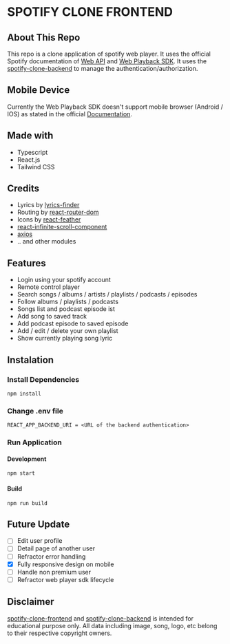 # SPOTIFY CLONE FRONTEND

## About This Repo
This repo is a clone application of spotify web player. It uses the official Spotify documentation of [Web API](https://developer.spotify.com/documentation/web-api) and [Web Playback SDK](https://developer.spotify.com/documentation/web-playback-sdk). It uses the [spotify-clone-backend](https://github.com/MohammadAfandy/spotify-clone-backend) to manage the authentication/authorization.

## Mobile Device
Currently the Web Playback SDK doesn't support mobile browser (Android / IOS) as stated in the official [Documentation](https://developer.spotify.com/documentation/web-playback-sdk/#supported-browsers).

## Made with
* Typescript
* React.js
* Tailwind CSS

## Credits
* Lyrics by [lyrics-finder](https://www.npmjs.com/package/lyrics-finder)
* Routing by [react-router-dom](https://www.npmjs.com/package/react-router-dom)
* Icons by [react-feather](https://www.npmjs.com/package/react-feather)
* [react-infinite-scroll-component](https://www.npmjs.com/package/react-infinite-scroll-component)
* [axios](https://www.npmjs.com/package/axios)
* .. and other modules

## Features
* Login using your spotify account
* Remote control player
* Search songs / albums / artists / playlists / podcasts / episodes
* Follow albums / playlists / podcasts
* Songs list and podcast episode ist
* Add song to saved track
* Add podcast episode to saved episode
* Add / edit / delete your own playlist
* Show currently playing song lyric

## Instalation
### Install Dependencies
```
npm install
```

### Change .env file
```
REACT_APP_BACKEND_URI = <URL of the backend authentication>
```
### Run Application
#### Development
```
npm start
```

#### Build
```
npm run build
```

## Future Update
- [ ] Edit user profile
- [ ] Detail page of another user
- [ ] Refractor error handling
- [x] Fully responsive design on mobile
- [ ] Handle non premium user
- [ ] Refractor web player sdk lifecycle

## Disclaimer
[spotify-clone-frontend](https://github.com/MohammadAfandy/spotify-clone-frontend) and [spotify-clone-backend](https://github.com/MohammadAfandy/spotify-clone-backend) is intended for educational purpose only. All data including image, song, logo, etc belong to their respective copyright owners.